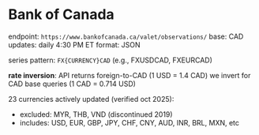 # Bank of Canada

endpoint: `https://www.bankofcanada.ca/valet/observations/`
base: CAD
updates: daily 4:30 PM ET
format: JSON

series pattern: `FX{CURRENCY}CAD` (e.g., FXUSDCAD, FXEURCAD)

**rate inversion**: API returns foreign-to-CAD (1 USD = 1.4 CAD)
we invert for CAD base queries (1 CAD = 0.714 USD)

23 currencies actively updated (verified oct 2025):

- excluded: MYR, THB, VND (discontinued 2019)
- includes: USD, EUR, GBP, JPY, CHF, CNY, AUD, INR, BRL, MXN, etc
